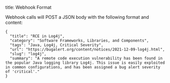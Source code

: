 title: Webhook Format

Webhook calls will POST a JSON body with the following format and content:
```
{
  "title": "RCE in Log4j",
  "category": "Software Frameworks, Libraries, and Components",
  "tags": "Java, Log4j, Critical Severity",
  "url": "https://bugalert.org/content/notices/2021-12-09-log4j.html",
  "slug": "log4j",
  "summary": "A remote code execution vulnerability has been found in the popular Java logging library Log4j. This issue is easily exploited in common configurations, and has been assigned a bug alert severity of 'critical'."
}
```
